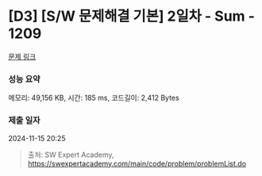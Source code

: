 # [D3] [S/W 문제해결 기본] 2일차 - Sum - 1209 

[문제 링크](https://swexpertacademy.com/main/code/problem/problemDetail.do?contestProbId=AV13_BWKACUCFAYh) 

### 성능 요약

메모리: 49,156 KB, 시간: 185 ms, 코드길이: 2,412 Bytes

### 제출 일자

2024-11-15 20:25



> 출처: SW Expert Academy, https://swexpertacademy.com/main/code/problem/problemList.do